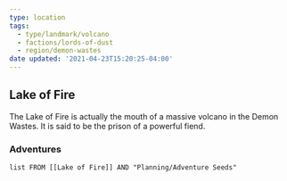 ```yaml
---
type: location
tags:
  - type/landmark/volcano
  - factions/lords-of-dust
  - region/demon-wastes
date updated: '2021-04-23T15:20:25-04:00'
---
```


## Lake of Fire

The Lake of Fire is actually the mouth of a massive volcano in the Demon Wastes. It is said to be the prison of a powerful fiend.

### Adventures

```dataview
list FROM [[Lake of Fire]] AND "Planning/Adventure Seeds"
```

